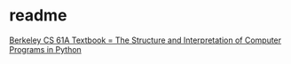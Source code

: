 # readme
[Berkeley CS 61A Textbook = The Structure and Interpretation of Computer Programs in Python](https://wizardforcel.gitbooks.io/sicp-in-python/content/0.html)
